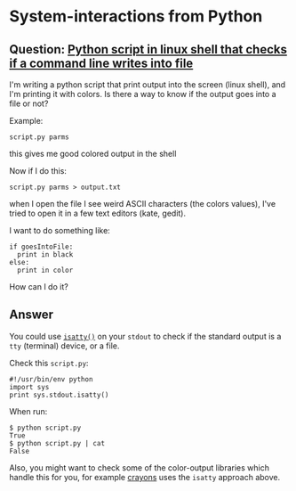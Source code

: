# System-interactions from Python


## Question: [Python script in linux shell that checks if a command line writes into file](https://stackoverflow.com/q/44907875/404556)

I'm writing a python script that print output into the screen (linux shell), and I'm printing it with colors.
Is there a way to know if the output goes into a file or not?

Example:

    script.py parms
this gives me good colored output in the shell

Now if I do this:

    script.py parms > output.txt

when I open the file I see weird ASCII characters (the colors values), I've tried to open it in a few text editors (kate, gedit).

I want to do something like:

    if goesIntoFile:
      print in black
    else:
      print in color

How can I do it?


## Answer

You could use [`isatty()`](https://docs.python.org/2/library/os.html#os.isatty) on your `stdout` to
check if the standard output is a `tty` (terminal) device, or a file.

Check this `script.py`:

    #!/usr/bin/env python
    import sys
    print sys.stdout.isatty()

When run:

    $ python script.py
    True
    $ python script.py | cat
    False

Also, you might want to check some of the color-output libraries which handle this for you, for
example [crayons](https://pypi.python.org/pypi/crayons) uses the `isatty` approach above.

